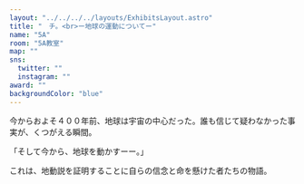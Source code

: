 ```yaml
---
layout: "../../../../layouts/ExhibitsLayout.astro"
title: "　チ。<br>ー地球の運動についてー"
name: "5A"
room: "5A教室"
map: ""
sns:
  twitter: ""
  instagram: ""
award: ""
backgroundColor: "blue"
---
```


今からおよそ４００年前、地球は宇宙の中心だった。誰も信じて疑わなかった事実が、くつがえる瞬間。

「そして今から、地球を動かすーー。」

これは、地動説を証明することに自らの信念と命を懸けた者たちの物語。
